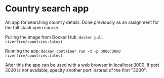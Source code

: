 # Country search app

An app for searching country details. Done previously as an assignment for the full stack open course.

Pulling the image from Docker Hub: `docker pull riverfire/countries:latest`

Running the app: `docker container run -d -p 3000:3000 riverfire/countries:latest`

After this the app can be used with a web browser in localhost:3000. If port 3000 is not available, specify another port instead of the first "3000".

